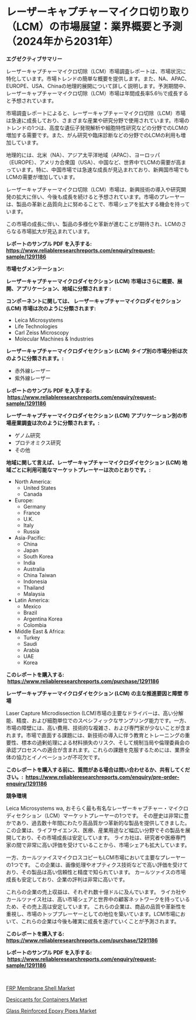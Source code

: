 <p><h1>レーザーキャプチャーマイクロ切り取り（LCM）の市場展望：業界概要と予測（2024年から2031年）</h1></p><p><strong>エグゼクティブサマリー</strong></p>
<p><p>レーザーキャプチャーマイクロ切除（LCM）市場調査レポートは、市場状況に特化しています。市場トレンドの簡単な概要を提供します。また、NA、APAC、EUROPE、USA、Chinaの地理的展開について詳しく説明します。予測期間中、レーザーキャプチャーマイクロ切除（LCM）市場は年間成長率5.6％で成長すると予想されています。</p><p>市場調査レポートによると、レーザーキャプチャーマイクロ切除（LCM）市場は急速に成長しており、さまざまな産業や研究分野で使用されています。市場のトレンドの1つは、高度な遺伝子発現解析や細胞特性研究などの分野でのLCMの増加する需要です。また、がん研究や臨床診断などの分野でのLCMの利用も増加しています。</p><p>地理的には、北米（NA）、アジア太平洋地域（APAC）、ヨーロッパ（EUROPE）、アメリカ合衆国（USA）、中国など、世界中でLCMの需要が高まっています。特に、中国市場では急速な成長が見込まれており、新興国市場でもLCMの需要が増加しています。</p><p>レーザーキャプチャーマイクロ切除（LCM）市場は、新興技術の導入や研究開発の拡大に伴い、今後も成長を続けると予想されています。市場のプレーヤーは、製品の革新と品質向上に努めることで、市場シェアを拡大する機会を持っています。</p><p>この市場の成長に伴い、製品の多様化や革新が進むことが期待され、LCMのさらなる市場拡大が見込まれています。</p></p>
<p><strong>レポートのサンプル PDF を入手する: <a href="https://www.reliableresearchreports.com/enquiry/request-sample/1291186">https://www.reliableresearchreports.com/enquiry/request-sample/1291186</a></strong></p>
<p><strong>市場セグメンテーション:</strong></p>
<p><strong> レーザーキャプチャーマイクロダイセクション (LCM) 市場はさらに概要、展開、アプリケーション、地域に分類されます :</strong></p>
<p><strong>コンポーネントに関しては、 レーザーキャプチャーマイクロダイセクション (LCM) 市場は次のように分類されます: &nbsp;</strong></p>
<p><ul><li>Leica Microsystems</li><li>Life Technologies</li><li>Carl Zeiss Microscopy</li><li>Molecular Machines & Industries</li></ul></p>
<p><strong> レーザーキャプチャーマイクロダイセクション (LCM) タイプ別の市場分析は次のように分類されます。:</strong></p>
<p><ul><li>赤外線レーザー</li><li>紫外線レーザー</li></ul></p>
<p><strong>レポートのサンプル PDF を入手する: &nbsp;<a href="https://www.reliableresearchreports.com/enquiry/request-sample/1291186">https://www.reliableresearchreports.com/enquiry/request-sample/1291186</a></strong></p>
<p><strong> レーザーキャプチャーマイクロダイセクション (LCM) アプリケーション別の市場産業調査は次のように分類されます。:</strong></p>
<p><ul><li>ゲノム研究</li><li>プロテオミクス研究</li><li>その他</li></ul></p>
<p><strong>地域に関して言えば、レーザーキャプチャーマイクロダイセクション (LCM) 地域ごとに利用可能なマーケットプレーヤーは次のとおりです。:</strong></p>
<p><ul>
    <li>
        North America:
        <ul>
            <li>United States</li>
            <li>Canada</li>
        </ul>
    </li>
    <li>
        Europe:
        <ul>
            <li>Germany</li>
            <li>France</li>
            <li>U.K.</li>
            <li>Italy</li>
            <li>Russia</li>
        </ul>
    </li>
    <li>
        Asia-Pacific:
        <ul>
            <li>China</li>
            <li>Japan</li>
            <li>South Korea</li>
            <li>India</li>
            <li>Australia</li>
            <li>China Taiwan</li>
            <li>Indonesia</li>
            <li>Thailand</li>
            <li>Malaysia</li>
        </ul>
    </li>
    <li>
        Latin America:
        <ul>
            <li>Mexico</li>
            <li>Brazil</li>
            <li>Argentina Korea</li>
            <li>Colombia</li>
        </ul>
    </li>
    <li>
        Middle East & Africa:
        <ul>
            <li>Turkey</li>
            <li>Saudi</li>
            <li>Arabia</li>
            <li>UAE</li>
            <li>Korea</li>
        </ul>
    </li>
    </ul></p>
<p><strong>このレポートを購入する: &nbsp;<a href="https://www.reliableresearchreports.com/purchase/1291186">https://www.reliableresearchreports.com/purchase/1291186</a></strong></p>
<p><strong>レーザーキャプチャーマイクロダイセクション (LCM) の主な推進要因と障壁 市場</strong></p>
<p><p>Laser Capture Microdissection (LCM)市場の主要なドライバーは、高い分解能、精度、および細胞単位でのスペシフィックなサンプリング能力です。一方、市場の障壁には、高い費用、技術的な複雑さ、および専門家が少ないことが含まれます。市場で直面する課題には、新技術の導入に伴う教育とトレーニングの重要性、標本の過剰処理による材料損失のリスク、そして規制当局や倫理委員会の承認プロセスへの適合が含まれます。これらの課題を克服するためには、業界全体の協力とイノベーションが不可欠です。</p></p>
<p><strong>このレポートを購入する前に、質問がある場合は問い合わせるか、共有してください。:&nbsp; <a href="https://www.reliableresearchreports.com/enquiry/pre-order-enquiry/1291186">https://www.reliableresearchreports.com/enquiry/pre-order-enquiry/1291186</a></strong></p>
<p><strong>競争環境</strong></p>
<p><p>Leica Microsystems wa, おそらく最も有名なレーザーキャプチャー・マイクロディセクション（LCM）マーケットプレーヤーの1つです。 その歴史は非常に豊かであり、過去数十年間にわたり高品質かつ革新的な製品を提供してきました。 この企業は、ライフサイエンス、医療、産業用途など幅広い分野でその製品を展開しており、その市場成長は安定しています。 ライカ社は、研究者や医療専門家の間で非常に高い評価を受けていることから、市場シェアも拡大しています。</p><p>一方、カールツァイスマイクロスコピーもLCM市場において主要なプレーヤーの1つです。 この企業は、画像処理やオプティクス技術などで高い評価を受けており、その製品は高い信頼性と精度で知られています。 カールツァイスの市場成長も安定しており、企業の評判は非常に高いです。</p><p>これらの企業の売上収益は、それぞれ数十億ドルに及んでいます。 ライカ社やカールツァイス社は、高い市場シェアと世界中の顧客ネットワークを持っているため、その売上高は安定しています。 これらの企業は、商品の品質や革新性を重視し、市場のトッププレーヤーとしての地位を築いています。LCM市場において、これらの企業は今後も確実に成長を遂げていくことが予測されます。</p></p>
<p><strong>このレポートを購入する: &nbsp; <a href="https://www.reliableresearchreports.com/purchase/1291186">https://www.reliableresearchreports.com/purchase/1291186</a></strong></p>
<p><strong>レポートのサンプル PDF を入手する: &nbsp;<a href="https://www.reliableresearchreports.com/enquiry/request-sample/1291186">https://www.reliableresearchreports.com/enquiry/request-sample/1291186</a></strong><strong></strong></p>
<p>&nbsp;</p>
<p><p><a href="https://github.com/jsmusil/Market-Research-Report-List-2/blob/main/frp-membrane-shell-market.md">FRP Membrane Shell Market</a></p><p><a href="https://github.com/bmorecock/Market-Research-Report-List-2/blob/main/desiccants-for-containers-market.md">Desiccants for Containers Market</a></p><p><a href="https://github.com/yemakinde/Market-Research-Report-List-1/blob/main/glass-reinforced-epoxy-pipes-market.md">Glass Reinforced Epoxy Pipes Market</a></p></p>